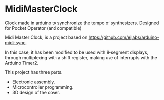 # MidiMasterClock
Clock made in arduino to synchronize the tempo of synthesizers. Designed for Pocket Operator (and compatible)

Midi Master Clock, is a project based on https://github.com/ejlabs/arduino-midi-sync. 

In this case, it has been modified to be used with 8-segment displays, through multiplexing with a shift register, making use of interrupts with the Arduino Timer2.

This project has three parts.

- Electronic assembly.
- Microcontroller programming.
- 3D design of the cover.